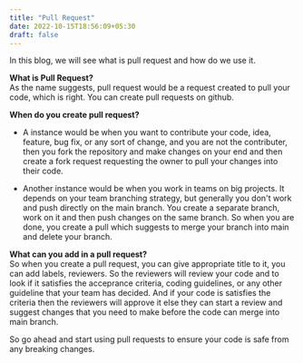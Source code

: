 ```yaml
---
title: "Pull Request"
date: 2022-10-15T18:56:09+05:30
draft: false
---
```


In this blog, we will see what is pull request and how do we use it.  

**What is Pull Request?**  
As the name suggests, pull request would be a request created to pull your code, which is right. You can create pull requests on github.

**When do you create pull request?**  
- A instance would be when you want to contribute your code, idea, feature, bug fix, or any sort of change, and you are not the contributer, then you fork the repository and make changes on your end and then create a fork request requesting the owner to pull your changes into their code. 

- Another instance would be when you work in teams on big projects. It depends on your team branching strategy, but generally you don't work and push directly on the main branch. You create a separate branch, work on it and then push changes on the same branch. So when you are done, you create a pull which suggests to merge your branch into main and delete your branch. 

**What can you add in a pull request?**  
So when you create a pull request, you can give appropriate title to it, you can add labels, reviewers. So the reviewers will review your code and to look if it satisfies the acceprance criteria, coding guidelines, or any other guideline that your team has decided. And if your code is satisfies the criteria then the reviewers will approve it else they can start a review and suggest changes that you need to make before the code can merge into main branch. 

So go ahead and start using pull requests to ensure your code is safe from any breaking changes. 